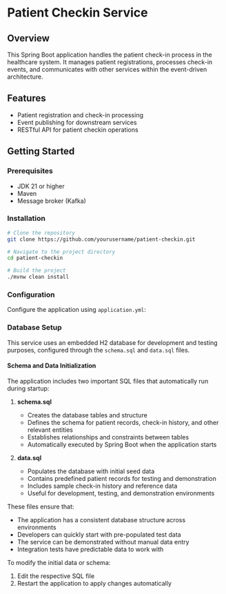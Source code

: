 # Patient Checkin Service

## Overview
This Spring Boot application handles the patient check-in process in the healthcare system. It manages patient registrations, processes check-in events, and communicates with other services within the event-driven architecture.

## Features
- Patient registration and check-in processing
- Event publishing for downstream services
- RESTful API for patient checkin operations

## Getting Started

### Prerequisites
- JDK 21 or higher
- Maven 
- Message broker (Kafka)


### Installation
```bash
# Clone the repository
git clone https://github.com/yourusername/patient-checkin.git

# Navigate to the project directory
cd patient-checkin

# Build the project
./mvnw clean install
```

### Configuration
Configure the application using `application.yml`:

### Database Setup
This service uses an embedded H2 database for development and testing purposes, configured through the `schema.sql` and `data.sql` files.

#### Schema and Data Initialization
The application includes two important SQL files that automatically run during startup:

1. **schema.sql**
   - Creates the database tables and structure
   - Defines the schema for patient records, check-in history, and other relevant entities
   - Establishes relationships and constraints between tables
   - Automatically executed by Spring Boot when the application starts

2. **data.sql**
   - Populates the database with initial seed data
   - Contains predefined patient records for testing and demonstration
   - Includes sample check-in history and reference data
   - Useful for development, testing, and demonstration environments

These files ensure that:
- The application has a consistent database structure across environments
- Developers can quickly start with pre-populated test data
- The service can be demonstrated without manual data entry
- Integration tests have predictable data to work with

To modify the initial data or schema:
1. Edit the respective SQL file
2. Restart the application to apply changes automatically